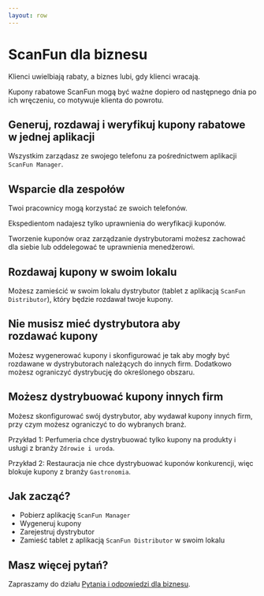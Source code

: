 ```yaml
---
layout: row 
---
```


# ScanFun dla biznesu

Klienci uwielbiają rabaty, a biznes lubi, gdy klienci wracają.

Kupony rabatowe ScanFun mogą być ważne dopiero od następnego dnia po ich wręczeniu, co motywuje klienta do powrotu.

## Generuj, rozdawaj i weryfikuj kupony rabatowe w jednej aplikacji

Wszystkim zarządasz ze swojego telefonu za pośrednictwem aplikacji `ScanFun Manager`.

## Wsparcie dla zespołów

Twoi pracownicy mogą korzystać ze swoich telefonów.

Ekspedientom nadajesz tylko uprawnienia do weryfikacji kuponów.

Tworzenie kuponów oraz zarządzanie dystrybutorami możesz zachować dla siebie lub oddelegować te uprawnienia menedżerowi.

## Rozdawaj kupony w swoim lokalu

Możesz zamieścić w swoim lokalu dystrybutor (tablet z aplikacją `ScanFun Distributor`), który będzie rozdawał
twoje kupony.

## Nie musisz mieć dystrybutora aby rozdawać kupony

Możesz wygenerować kupony i skonfigurować je tak aby mogły być rozdawane w dystrybutorach należących do innych firm.
Dodatkowo możesz ograniczyć dystrybucję do określonego obszaru.

## Możesz dystrybuować kupony innych firm         

Możesz skonfigurować swój dystrybutor, aby wydawał kupony innych firm, przy czym możesz ograniczyć to do wybranych branż.

Przykład 1: Perfumeria chce dystrybuować tylko kupony na produkty i usługi z branży `Zdrowie i uroda`.

Przykład 2: Restauracja nie chce dystrybuować kuponów konkurencji, więc blokuje kupony z branży `Gastronomia`.

## Jak zacząć?

* Pobierz aplikację `ScanFun Manager`
* Wygeneruj kupony
* Zarejestruj dystrybutor
* Zamieść tablet z aplikacją `ScanFun Distributor` w swoim lokalu 

## Masz więcej pytań?

Zapraszamy do działu [Pytania i odpowiedzi dla biznesu](/dla-biznesu/pytania-i-odpowiedzi).
